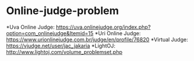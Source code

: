 # Online-judge-problem

*Uva Online Judge: https://uva.onlinejudge.org/index.php?option=com_onlinejudge&Itemid=15
*Uri Online Judge: https://www.urionlinejudge.com.br/judge/en/profile/76820
*Virtual Judge: https://vjudge.net/user/jac_jakaria
*LightOJ: http://www.lightoj.com/volume_problemset.php
